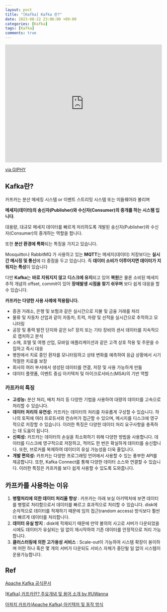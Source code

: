 ```yaml
---
layout: post
title: "[Kafka] Kafka 란?"
date: 2023-08-22 23:06:00 +09:00
categories: [Kafka]
tags: [Kafka]
comments: true
---
```


<iframe src="https://giphy.com/embed/tIeCLkB8geYtW" width="100%" height="378" frameBorder="0" class="giphy-embed" allowFullScreen></iframe><p><a href="https://giphy.com/gifs/shaun-the-sheep-movie-not-my-gif-2016-oscar-nominations-tIeCLkB8geYtW">via GIPHY</a></p>

## Kafka란?

카프카는 분산 메세징 시스템 or 이벤트 스트리밍 시스템 또는 미들웨어라 불리며

**메세지(데이터)의 송신자(Publisher)와 수신자(Consumer)의 중개를 하는 시스템 입니다**.

대용량, 대규모 메세지 데이터를 빠르게 처리하도록 개발된 송신자(Publisher)와 수신자(Consumer)의 중개하는 역할을 합니다.

또한 **분산 환경에 특화**되는 특징을 가지고 있습니다.

Mosquitto나 RabbitMQ 가 사용하고 있는 **MQTT**는 메세지(데이터) 저장보다는 **실시간 메시징 및 통신**에 더 중점을 두고 있습니다. 즉 **데이터 소비가 이루어지면 데이터가 지워지는 특성**이 있습니다

다만 **Kafka**는 **바로 지워지지 않고** **디스크에 유지**되고 있어 **복원**은 물론 소비된 메세지 추적 개념의 offset, commit이 있어 **장애발생 시점을 찾기 쉬우며** 보다 쉽게 대응을 할 수 있습니다.

**카프카는 다양한 사용 사례에 적용됩니다.**

- 증권 거래소, 은행 및 보험과 같은 실시간으로 지불 및 금융 거래를 처리
- 물류 및 자동차 산업과 같이 자동차, 트럭, 차량 및 선적을 실시간으로 추적하고 모니터링
- 공장 및 풍력 발전 단지와 같은 IoT 장치 또는 기타 장비의 센서 데이터를 지속적으로 캡처하고 분석
- 소매, 호텔 및 여행 산업, 모바일 애플리케이션과 같은 고객 상호 작용 및 주문을 수집하고 즉시 대응
- 병원에서 치료 중인 환자를 모니터링하고 상태 변화를 예측하여 응급 상황에서 시기 적절한 치료를 보장
- 회사의 여러 부서에서 생성된 데이터를 연결, 저장 및 사용 가능하게 만듦
- 데이터 플랫폼, 이벤트 중심 아키텍처 및 마이크로서비스(MSA)의 기반 역할

### 카프카의 특징

- **고성능:** 분산 처리, 배치 처리 등 다양한 기법을 사용하여 대량의 데이터를 고속으로 처리할 수 있습니다.
- **데이터 처리의 유연성:** 카프카는 데이터의 처리를 자유롭게 구성할 수 있습니다. 하나의 토픽에 여러 프로듀서와 컨슈머가 접근할 수 있으며, 메시지를 디스크에 영구적으로 저장할 수 있습니다. 이러한 특징은 다양한 데이터 처리 요구사항을 충족하는 데 도움이 됩니다.
- **신뢰성:** 카프카는 데이터의 손실을 최소화하기 위해 다양한 방법을 사용합니다. 데이터를 디스크에 영구적으로 저장하고, 적어도 한 번은 확실하게 데이터를 송신합니다. 또한, 브로커를 복제하여 데이터의 유실 가능성을 더욱 줄입니다.
- **개발 편의성:** 카프카는 다양한 프로그래밍 언어에서 사용할 수 있는 풍부한 API를 제공합니다. 또한, Kafka Connect를 통해 다양한 데이터 소스와 연결할 수 있습니다. 이러한 특징은 카프카를 보다 쉽게 사용할 수 있도록 도와줍니다.

## 카프카를 사용하는 이유

1. **병렬처리에 의한 데이터 처리율 향상** : 카프카는 아래 보실 아키텍처에 보면 데이터를 병렬로 처리함으로서 데이터를 빠르고 효과적으로 처리할 수 있습니다. disk에 순차적으로 데이터를 적재하기 때문에 임의 접근(random access) 방식보다 훨씬 더 빠르게 데이터를 처리합니다.
2. **데이터 유실 방지** : disk에 적재되기 때문에 만약 불의의 사고로 서버가 다운되었을 시에도 데이터가 유실되는 일 없이 재시작하여 기존 데이터를 안정적으로 처리 가능합니다.
3. **클러스터링에 의한 고가용성 서비스** : Scale-out이 가능하여 시스템 확장이 용이하며 어떤 하나 혹은 몇 개의 서버가 다운되도 서비스 자체가 중단될 일 없이 시스템이 운용가능합니다.

## Ref

[Apache Kafka 공식문서](https://kafka.apache.org/protocol#protocol_network)

[[Kafka] 카프카란? 주요개념 및 용어 소개 by IfUWanna](https://ifuwanna.tistory.com/487)

[아파치 카프카(Apache Kafka) 아키텍처 및 동작 방식](https://engkimbs.tistory.com/691)
